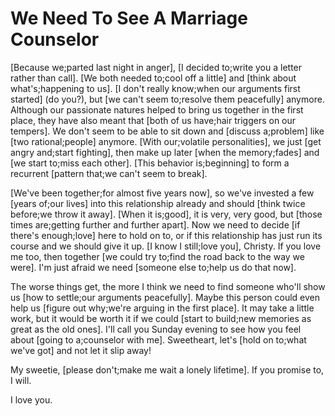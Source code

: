 # We Need To See A Marriage Counselor

[Because we;parted last night in anger], [I decided to;write you a letter rather than call]. [We both needed to;cool off a little] and [think about what's;happening to us]. [I don't really know;when our arguments first started] (do you?), but [we can't seem to;resolve them peacefully] anymore. Although our passionate natures helped to bring us together in the first place, they have also meant that [both of us have;hair triggers on our tempers]. We don't seem to be able to sit down and [discuss a;problem] like [two rational;people] anymore. [With our;volatile personalities], we just [get angry and;start fighting], then make up later [when the memory;fades] and [we start to;miss each other]. [This behavior is;beginning] to form a recurrent [pattern that;we can't seem to break].

[We've been together;for almost five years now], so we've invested a few [years of;our lives] into this relationship already and should [think twice before;we throw it away]. [When it is;good], it is very, very good, but [those times are;getting further and further apart]. Now we need to decide [if there's enough;love] here to hold on to, or if this relationship has just run its course and we should give it up. [I know I still;love you], Christy. If you love me too, then together [we could try to;find the road back to the way we were]. I'm just afraid we need [someone else to;help us do that now].

The worse things get, the more I think we need to find someone who'll show us [how to settle;our arguments peacefully]. Maybe this person could even help us [figure out why;we're arguing in the first place]. It may take a little work, but it would be worth it if we could [start to build;new memories as great as the old ones]. I'll call you Sunday evening to see how you feel about [going to a;counselor with me]. Sweetheart, let's [hold on to;what we've got] and not let it slip away!

My sweetie, [please don't;make me wait a lonely lifetime]. If you promise to, I will.

I love you.
